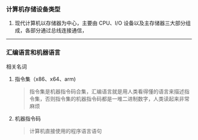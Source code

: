 ### 计算机存储设备类型

1. 现代计算机以存储器为中心，主要由 CPU、I/O 设备以及主存储器三大部分组成，各部分通过总线连接通信，

---

### 汇编语言和机器语言

相关名词

1. 指令集（x86、x64、arm)
   > 指令集是机器指令码合集，汇编语言就是用人类看得懂的语言来描述指令集，否则指令集的机器指令码都是一堆二进制数字，人类读起来非常麻烦
2. 机器指令码
   > 计算机直接使用的程序语言语句
